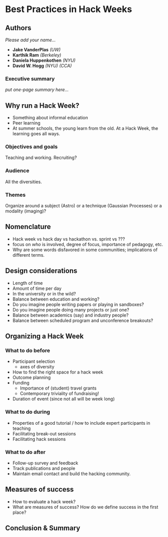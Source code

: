 # Best Practices in Hack Weeks

## Authors

*Please add your name...*
- **Jake VanderPlas** *(UW)*
- **Karthik Ram** *(Berkeley)*
- **Daniela Huppenkothen** *(NYU)*
- **David W. Hogg** *(NYU) (CCA)*

### Executive summary

*put one-page summary here...*

## Why run a Hack Week?

- Something about informal education
- Peer learning
- At summer schools, the young learn from the old. At a Hack Week, the learning goes all ways.

### Objectives and goals
Teaching and working.
Recruiting?

### Audience
All the diversities.

### Themes
Organize around a subject (Astro) or a technique (Gaussian Processes) or a modality (imaging)?

## Nomenclature

- Hack week vs hack day vs hackathon vs. sprint vs ???
- focus on *who* is involved, degree of focus, importance of pedagogy, etc.
- Why are some words disfavored in some communities; implications of different terms.

## Design considerations

- Length of time
- Amount of time per day
- In the university or in the wild?
- Balance between education and working?
- Do you imagine people writing papers or playing in sandboxes?
- Do you imagine people doing many projects or just one?
- Balance between academics (say) and industry people?
- Balance between scheduled program and unconference breakouts?

## Organizing a Hack Week

### What to do before

- Participant selection
    -  axes of diversity
- How to find the right space for a hack week
- Outcome planning
- Funding
    - Importance of (student) travel grants
    - Contemporary triviality of fundraising!
- Duration of event (since not all will be week long)

### What to do during

- Properties of a good tutorial / how to include expert participants in teaching
- Facilitating break-out sessions
- Facilitating hack sessions

### What to do after

- Follow-up survey and feedback
- Track publications and people
- Maintain email contact and build the hacking community.

## Measures of success

- How to evaluate a hack week?
- What are measures of success? How do we define success in the first place?

## Conclusion & Summary
